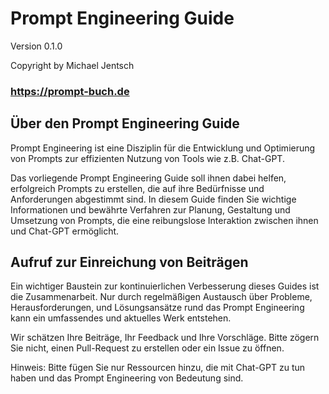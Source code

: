 # Prompt Engineering Guide

Version 0.1.0 

Copyright by Michael Jentsch

### https://prompt-buch.de

## Über den Prompt Engineering Guide

Prompt Engineering ist eine Disziplin für die Entwicklung und Optimierung von Prompts zur effizienten Nutzung von Tools wie z.B. Chat-GPT.

Das vorliegende Prompt Engineering Guide soll ihnen dabei helfen, erfolgreich Prompts zu erstellen, die auf ihre Bedürfnisse und Anforderungen abgestimmt sind. In diesem Guide finden Sie wichtige Informationen und bewährte Verfahren zur Planung, Gestaltung und Umsetzung von Prompts, die eine reibungslose Interaktion zwischen ihnen und Chat-GPT ermöglicht.

## Aufruf zur Einreichung von Beiträgen

Ein wichtiger Baustein zur kontinuierlichen Verbesserung dieses Guides ist die Zusammenarbeit. Nur durch regelmäßigen Austausch über Probleme, Herausforderungen, und Lösungsansätze rund das Prompt Engineering kann ein umfassendes und aktuelles Werk entstehen.

Wir schätzen Ihre Beiträge, Ihr Feedback und Ihre Vorschläge. Bitte zögern Sie nicht, einen Pull-Request zu erstellen oder ein Issue zu öffnen.

Hinweis: Bitte fügen Sie nur Ressourcen hinzu, die mit Chat-GPT zu tun haben und das Prompt Engineering von Bedeutung sind.

